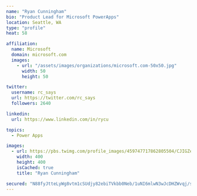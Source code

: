 ```yaml
---
name: "Ryan Cunningham"
bio: "Product Lead for Microsoft PowerApps"
location: Seattle, WA
type: "profile"
heat: 58

affiliation:
  name: Microsoft
  domain: microsoft.com
  images:
    - url: "/assets/images/organizations/microsoft.com-50x50.jpg"
      width: 50
      height: 50

twitter:
  username: rc_says
  url: https://twitter.com/rc_says
  followers: 2640

linkedin:
  url: https://www.linkedin.com/in/rycu

topics:
  - Power Apps

images:
  - url: https://pbs.twimg.com/profile_images/459747717862805504/CJIGZejd_400x400.png
    width: 400
    height: 400
    isCached: true
    title: "Ryan Cunningham"

secured: "N88fyJtteLyWg8vtm1cSUdjy82ebiTVkbb0Neb/1uNI6mlwN3wJcDHZWvqj/sKfkhOhQLinTfilC1e/qTajxakPlIJ4Paj7t4WMIQ88PTB0oyC3QfIzi4OF7MmepSeZJKDw6Mklm4H/1z/9C6ms6WIFtmN6U2tbJOrLNlSFQb0awJCn+45Jiev7jq1XpmurFYrvNQRc4zYWK5yEE0reT9HLWxDNYWpbIPNk1K/MsN0HnZtB9z0fXCsxVZLUkkVolOdEWFMP/QfOAkaRzOZBNgrg7qmHg8w99y5LOtQkKmbCgK5D7lPfESFxMjcliwPKD5sDXUXSTK+WixR+NCphfXy7Gjuj01cWpI8Kg0xlT561SeYIpsP0ZMH4tJ/8oT+6nowc0ylQu/+3y3l3OZmgeot7lidfPt6vgjyKIbNdlTWM=;io9M+cx85kjglhXHOfrQcg=="
---
```


